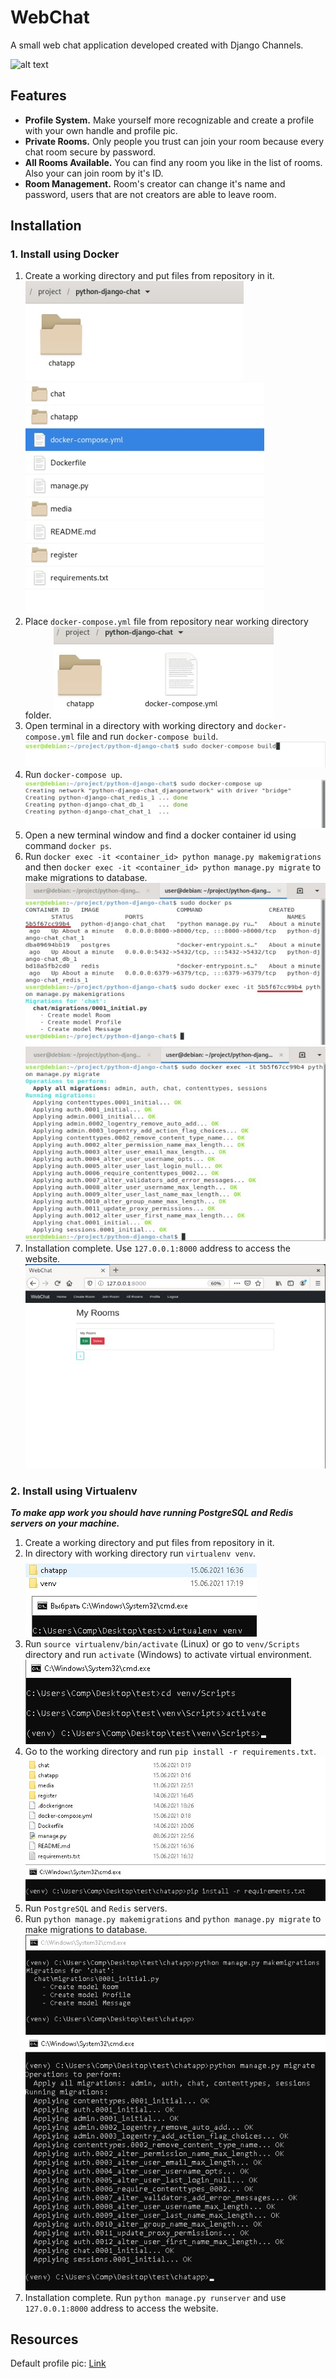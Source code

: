 # WebChat

A small web chat application developed created with Django Channels.

![alt text](https://github.com/zalexvic/python-django-chat/blob/main/readme_images/chat-room.png, "Chat Room Image")

## Features

- **Profile System.** Make yourself more recognizable and create a profile with your own handle and profile pic.
- **Private Rooms.** Only people you trust can join your room because every chat room secure by password.
- **All Rooms Available.** You can find any room you like in the list of rooms. Also your can join room by it's ID.
- **Room Management.** Room's creator can change it's name and password, users that are not creators are able to leave room.

## Installation

### 1. Install using Docker

1. Create a working directory and put files from repository in it.
![alt text](https://github.com/zalexvic/python-django-chat/blob/main/readme_images/docker_1_1.jpg "Docker Install 1.1")
![alt text](https://github.com/zalexvic/python-django-chat/blob/main/readme_images/docker_1_2.jpg "Docker Install 1.2")
2. Place ```docker-compose.yml``` file from repository near working directory folder.
![alt text](https://github.com/zalexvic/python-django-chat/blob/main/readme_images/docker_2.jpg "Docker Install 2")
3. Open terminal in a directory with working directory and ```docker-compose.yml``` file and run ```docker-compose build```.
![alt text](https://github.com/zalexvic/python-django-chat/blob/main/readme_images/docker_3.jpg "Docker Install 3")
4. Run ```docker-compose up```.
![alt text](https://github.com/zalexvic/python-django-chat/blob/main/readme_images/docker_4.jpg "Docker Install 4")
5. Open a new terminal window and find a docker container id using command ```docker ps```.
6. Run ```docker exec -it <container_id> python manage.py makemigrations``` and then ```docker exec -it <container_id> python manage.py migrate``` to make migrations to database.
![alt text](https://github.com/zalexvic/python-django-chat/blob/main/readme_images/docker_6_1.jpg "Docker Install 6.1")
![alt text](https://github.com/zalexvic/python-django-chat/blob/main/readme_images/docker_6_2.jpg "Docker Install 6.2")
7. Installation complete. Use ```127.0.0.1:8000``` address to access the website.
![alt text](https://github.com/zalexvic/python-django-chat/blob/main/readme_images/docker_7.jpg "Docker Install 7")


### 2. Install using Virtualenv

***To make app work you should have running PostgreSQL and Redis servers on your machine.*** 

1. Create a working directory and put files from repository in it.
2. In directory with working directory run ```virtualenv venv```.
![alt text](https://github.com/zalexvic/python-django-chat/blob/main/readme_images/venv_2.jpg "Virtualenv Install 2")
3. Run ```source virtualenv/bin/activate``` (Linux) or go to ```venv/Scripts``` directory and run ```activate``` (Windows)  to activate virtual environment.
![alt text](https://github.com/zalexvic/python-django-chat/blob/main/readme_images/venv_3.jpg "Virtualenv Install 3")
4. Go to the working directory and run ```pip install -r requirements.txt```.
![alt text](https://github.com/zalexvic/python-django-chat/blob/main/readme_images/venv_4.jpg "Virtualenv Install 4")
5. Run ```PostgreSQL``` and ```Redis``` servers.
6. Run ```python manage.py makemigrations``` and ```python manage.py migrate``` to make migrations to database.
![alt text](https://github.com/zalexvic/python-django-chat/blob/main/readme_images/venv_6_1.jpg "Virtualenv Install 6.1")
![alt text](https://github.com/zalexvic/python-django-chat/blob/main/readme_images/venv_6_2.jpg "Virtualenv Install 6.2")
7. Installation complete. Run ```python manage.py runserver``` and use ```127.0.0.1:8000``` address to access the website.


## Resources
Default profile pic: [Link](https://www.pinterest.ru/pin/763289836843147055/)